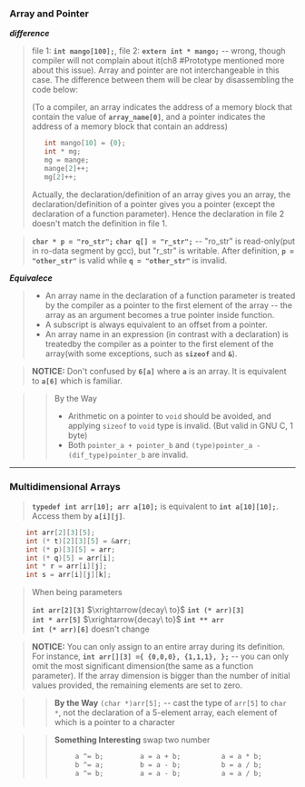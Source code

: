 
### Array and Pointer

***difference***

> file 1: **`int mango[100];`**, file 2: **`extern int * mango;`** -- wrong, though compiler will not complain about it(ch8 #Prototype mentioned more about this issue). Array and pointer are not interchangeable in this case. The difference between them will be clear by disassembling the code below:
> 
> (To a compiler, an array indicates the address of a memory block that contain the value of **`array_name[0]`**, and a pointer indicates the address of a memory block that contain an address)
> 
>```c
>    int mango[10] = {0}; 
>    int * mg; 
>    mg = mange;
>    mange[2]++;
>    mg[2]++;
>```
>
> Actually, the declaration/definition of an array gives you an array, the declaration/definition of a pointer gives you a pointer (except the declaration of a function parameter). Hence the declaration in file 2 doesn't match the definition in file 1.

>   **`char * p = "ro_str";`** **`char q[] = "r_str";`** -- "ro_str" is read-only(put in ro-data segment by gcc), but "r_str" is writable. After definition, **`p = "other_str"`** is valid while **`q = "other_str"`** is invalid. 

***Equivalece***

> * An array name in the declaration of a function parameter is treated by the compiler as a pointer to the first element of the array -- the array as an argument becomes a true pointer inside function.
> * A subscript is always equivalent to an offset from a pointer.
> * An array name in an expression (in contrast with a declaration) is treatedby the compiler as a pointer to the first element of the array(with some exceptions, such as **`sizeof`** and **`&`**). 

> **NOTICE:** Don't confused by **`6[a]`** where **`a`** is an array. It is equivalent to **`a[6]`** which is familiar.

>> By the Way
>> * Arithmetic on a pointer to `void` should be avoided, and applying `sizeof` to `void` type is invalid. (But valid in GNU C, 1 byte)
>> * Both `pointer_a + pointer_b` and `(type)pointer_a - (dif_type)pointer_b` are invalid.
---

### Multidimensional Arrays

> **`typedef int arr[10]; arr a[10];`** is equivalent to **`int a[10][10];`**. Access them by **`a[i][j]`**.

```c
    int arr[2][3][5];
    int (* t)[2][3][5] = &arr;
    int (* p)[3][5] = arr;
    int (* q)[5] = arr[i];
    int * r = arr[i][j];
    int s = arr[i][j][k];
```

> When being parameters
>
> **`int arr[2][3]`** $\xrightarrow{decay\ to}$ **`int (* arr)[3]`**  
> **`int * arr[5]`** $\xrightarrow{decay\ to}$ **`int ** arr`**  
> **`int (* arr)[6]`** doesn't change

> **NOTICE:** You can only assign to an entire array during its definition. For instance, **`int arr[][3] ={ {0,0,0}, {1,1,1}, };`** -- you can only omit the most significant dimension(the same as a function parameter). If the array dimension is bigger than the number of initial values provided, the remaining elements are set to zero.

>> **By the Way**
>> `(char *)arr[5];` -- cast the type of `arr[5]` to `char *`, not the declaration of a 5-element array, each element of which is a pointer to a character

>> **Something Interesting**
>> swap two number
>> ```c
>>      a ^= b;         a = a + b;          a = a * b;
>>      b ^= a;         b = a - b;          b = a / b;
>>      a ^= b;         a = a - b;          a = a / b;
>> ```
